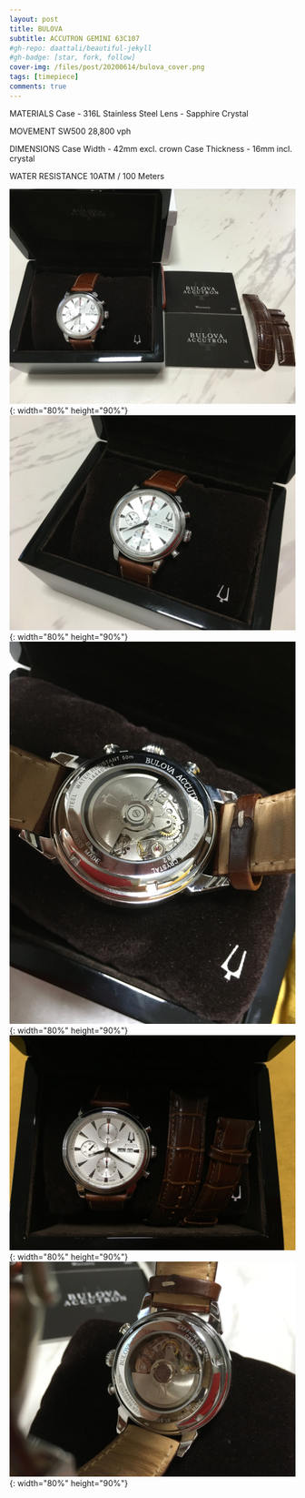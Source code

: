 ```yaml
---
layout: post
title: BULOVA
subtitle: ACCUTRON GEMINI 63C107
#gh-repo: daattali/beautiful-jekyll
#gh-badge: [star, fork, follow]
cover-img: /files/post/20200614/bulova_cover.png
tags: [timepiece]
comments: true
---
```


MATERIALS
Case - 316L Stainless Steel
Lens - Sapphire Crystal

MOVEMENT
SW500 28,800 vph

DIMENSIONS
Case Width - 42mm excl. crown
Case Thickness - 16mm incl. crystal

WATER RESISTANCE
10ATM / 100 Meters


![title](/files/post/20200614/bulova_1.jpeg){: width="80%" height="90%"}
![title](/files/post/20200614/bulova_2.jpeg){: width="80%" height="90%"}
![title](/files/post/20200614/bulova_3.jpeg){: width="80%" height="90%"}
![title](/files/post/20200614/bulova_4.jpeg){: width="80%" height="90%"}
![title](/files/post/20200614/bulova_5.jpeg){: width="80%" height="90%"}

